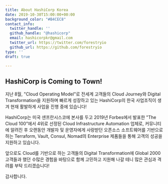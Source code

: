 ```yaml
---
title: About HashiCorp Korea
date: 2019-10-30T15:00:00+00:00
background_color: "#B4CEC8"
contact_info:
  twitter_handle: ''
  github_handle: "@hashicorp"
  email: hashicorpkr@gmail.com
  twitter_url: https://twitter.com/forestryio
  github_url: https://github.com/forestryio
type: ''
draft: true

---
```

## HashiCorp is Coming to Town!

지난 8월, "Cloud Operating Model"로 전세계 고객들의 Cloud Journey와 Digital Transformation을 지원하며 빠르게 성장하고 있는 HashiCorp의 한국 사업조직이 생겨 현재 활발하게 사업을 진행 중에 있습니다! 

HashiCorp는 미국 샌프란시스코에 본사를 두고 2019년 Forbes에서 발표한 "The Cloud 100”에서 4위로 선정된 Cloud Infrastructure Automation 업체로, 커뮤니티에 알려진 후 오랜동안 개발자 및 운영자에게 사랑받던 오픈소스 소프트웨어를 기반으로 하는 Terraform, Vault, Consul, Nomad의 Enterprise 제품들을 통해 고객의 성공을 지원하고 있습니다. 

앞으로도 Cloud를 기반으로 하는 고객들의 Digital Transformation에 Global 2000 고객들과 했던 수많은 경험을 바탕으로 함께 고민하고 지원해 나갈 테니 많은 관심과 격려를 부탁 드리겠습니다! 

감사합니다.